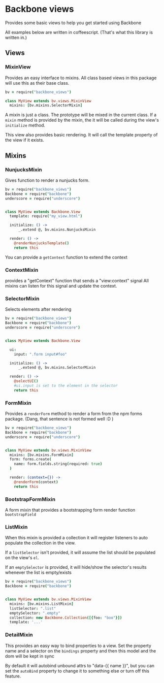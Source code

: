 # Backbone views

Provides some basic views to help you get started using Backbone

All examples below are written in coffeescript.
(That's what this library is written in.)

## Views


### MixinView

Provides an easy interface to mixins. All class based views in this package
will use this as their base class.

```coffeescript
bv = require("backbone_views")

class MyView extends bv.views.MixinView
  mixins: [bv.mixins.SelectorMixin]
```

A mixin is just a class. The prototype will be mixed in the current class.
If a `mixin` method is provided by the mixin, the it will be called during
the view's `initialize` method.

This view also provides basic rendering. It will call the template property
of the view if it exists.


## Mixins


### NunjucksMixin

Gives function to render a nunjucks form.

```coffeescript
bv = require("backbone_views")
Backbone = require("backbone")
underscore = require("underscore")


class MyView extends Backbone.View
  template: require("my_view.html")

  initialize: () ->
      _.extend @, bv.mixins.NunjucksMixin

  render: () ->
    @renderNunjucksTemplate()
    return this
```

You can provide a `getContext` function to extend the context


### ContextMixin

provides a "getContext" function that sends a "view:context" signal
All mixins can listen for this signal and update the context.


### SelectorMixin

Selects elements after rendering

```coffeescript
bv = require("backbone_views")
Backbone = require("backbone")
underscore = require("underscore")


class MyView extends Backbone.View

  ui:
    input: ".form input#foo"

  initialize: () ->
      _.extend @, bv.mixins.SelectorMixin

  render: () ->
    @selectUI()
    #ui.input is set to the element in the selector
    return this
```

### FormMixin

Provides a `renderForm` method to render a form from the npm forms package.
(Dang, that sentence is not formed well :D )

```coffeescript
bv = require("backbone_views")
Backbone = require("backbone")
underscore = require("underscore")


class MyView extends bv.views.MixinView
  mixins: [bv.mixins.FormMixin]  
  form: forms.create(
    name: form.fields.string(required: true)
  )

  render: (context={}) ->
    @renderForm(context)
    return this
```

### BootstrapFormMixin

A form mixin that provides a bootstrapping form render function `bootstrapField`


### ListMixin

When this mixin is provided a collection it will register listeners to
auto populate the collection in the view.

If a `listSelector` isn't provided, it will assume the list should be
populated on the view's `el`.

If an `emptySelector` is provided, it will hide/show the selector's results
whenever the list is empty/exists

```coffeescript
bv = require("backbone_views")
Backbone = require("backbone")


class MyView extends bv.views.MixinView
  mixins: [bv.mixins.ListMixin]  
  listSelector: ".list"
  emptySelector: ".empty"
  collection: new Backbone.Collection([{foo: "boo"}])
  template: '...'
```

### DetailMixin

This provides an easy way to bind properties to a view.
Set the property name and a selector on the `bindings` property and then
this model and the dom will be kept in sync

By default it will autobind unbound attrs to "data-{{ name }}", but you
can set the `autoBind` property to change it to something else or turn
off this feature.
